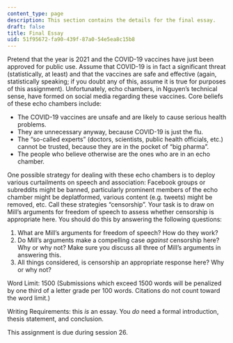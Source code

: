 ```yaml
---
content_type: page
description: This section contains the details for the final essay.
draft: false
title: Final Essay
uid: 51f95672-fa90-439f-87a0-54e5ea8c15b8
---
```

Pretend that the year is 2021 and the COVID-19 vaccines have just been approved for public use. Assume that COVID-19 is in fact a significant threat (statistically, at least) and that the vaccines are safe and effective (again, statistically speaking; if you doubt any of this, assume it is true for purposes of this assignment). Unfortunately, echo chambers, in Nguyen’s technical sense, have formed on social media regarding these vaccines. Core beliefs of these echo chambers include:

- The COVID-19 vaccines are unsafe and are likely to cause serious health problems.
- They are unnecessary anyway, because COVID-19 is just the flu.
- The “so-called experts” (doctors, scientists, public health officials, etc.) cannot be trusted, because they are in the pocket of “big pharma”.
- The people who believe otherwise are the ones who are in an echo chamber.

One possible strategy for dealing with these echo chambers is to deploy various curtailments on speech and association: Facebook groups or subreddits might be banned, particularly prominent members of the echo chamber might be deplatformed, various content (e.g. tweets) might be removed, etc. Call these strategies “censorship”. Your task is to draw on Mill’s arguments for freedom of speech to assess whether censorship is appropriate here. You should do this by answering the following questions:

1. What are Mill’s arguments for freedom of speech? How do they work?
2. Do Mill’s arguments make a compelling case *against* censorship here? Why or why not? Make sure you discuss all three of Mill’s arguments in answering this.
3. All things considered, is censorship an appropriate response here? Why or why not?

Word Limit: 1500 (Submissions which exceed 1500 words will be penalized by one third of a letter grade per 100 words. Citations do not count toward the word limit.)

Writing Requirements: this *is* an essay. You *do* need a formal introduction, thesis statement, and conclusion.

This assignment is due during session 26.